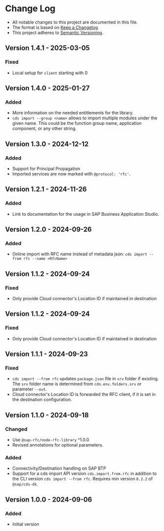 # Change Log

- All notable changes to this project are documented in this file.
- The format is based on [Keep a Changelog](https://keepachangelog.com/).
- This project adheres to [Semantic Versioning](https://semver.org/).

## Version 1.4.1 - 2025-03-05

### Fixed

- Local setup for `client` starting with 0

## Version 1.4.0 - 2025-01-27

### Added

- More information on the needed entitlements for the library.
- `cds import --group <name>` allows to import multiple modules under the given name.  This could be the function group name, application component, or any other string.

## Version 1.3.0 - 2024-12-12

### Added

- Support for Principal Propagation
- Imported services are now marked with `@protocol: 'rfc'`.

## Version 1.2.1 - 2024-11-26

### Added

- Link to documentation for the usage in SAP Business Application Studio.

## Version 1.2.0 - 2024-09-26

### Added

- Online import with RFC name instead of metadata json: `cds import --from rfc --name <RfcName>`

## Version 1.1.2 - 2024-09-24

### Fixed

- Only provide Cloud connector's Location ID if maintained in destination

## Version 1.1.2 - 2024-09-24

### Fixed

- Only provide Cloud connector's Location ID if maintained in destination

## Version 1.1.1 - 2024-09-23

### Fixed

- `cds import --from rfc` updates `package.json` file in `srv` folder if existing. The `srv` folder name is determined from `cds.env.folders.srv` or parameter `--out`.
- Cloud connector's Location ID is forwarded the RFC client, if it is set in the destination configuration.

## Version 1.1.0 - 2024-09-18

### Changed

- Use `@sap-rfc/node-rfc-library` ^1.0.0
- Revised annotations for optional parameters.

### Added

- Connectivity/Destination handling on SAP BTP
- Support for a cds import API version `cds.import.from.rfc` in addition to the CLI version `cds import --from rfc`. Requires min version `8.2.2` of `@sap/cds-dk`.


## Version 1.0.0 - 2024-09-06

### Added

- Initial version
